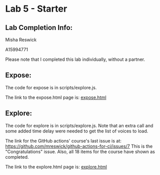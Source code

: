 # Lab 5 - Starter
## Lab Completion Info:
Misha Reswick

A15994771

Please note that I completed this lab individually, without a partner.

## Expose:
The code for expose is in scripts/explore.js.

The link to the expose.html page is: [expose.html](/expose.html)

## Explore:
The code for explore is in scripts/explore.js.
Note that an extra call and some added time delay
were needed to get the list of voices to load.

The link for the GitHub actions' course's last issue is at:
https://github.com/mreswick/github-actions-for-ci/issues/7 
This is the "Congratulations" issue. Also, all 18 items
for the course have shown as completed.

The link to the explore.html page is: [explore.html](/explore.html)

